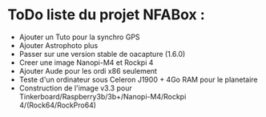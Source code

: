 # ToDo liste du projet NFABox :

- Ajouter un Tuto pour la synchro GPS
- Ajouter Astrophoto plus
- Passer sur une version stable de oacapture (1.6.0)
- Creer une image Nanopi-M4 et Rockpi 4
- Ajouter Aude pour les ordi x86 seulement
- Teste d'un ordinateur sous Celeron J1900 + 4Go RAM pour le planetaire
- Construction de l'image v3.3 pour Tinkerboard/Raspberry3b/3b+/Nanopi-M4/Rockpi 4/(Rock64/RockPro64)

